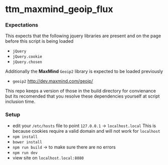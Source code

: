 # ttm_maxmind_geoip_flux

### Expectations
This expects that the following jquery libraries are present and on the page before this script is being loaded
- `jQuery`
- `jQuery.cookie`
- `jQuery.chosen`

Additionally the **MaxMind** `Geoip2` library is expected to be loaded previously
- `geoip2` http://dev.maxmind.com/geoip/

This repo keeps a version of those in the build directory for convienance but its recomended that you resolve these dependencies yourself at script inclusion time.

### Setup
- edit your `/etc/hosts` file to point `127.0.0.1` -> `localhost.local` This is because cookies require a valid domain and will not work for `localhost`
- `npm install`
- `bower install`
- `npm run build` -> to make sure there are no errors
- `npm run dev`
- view site on `localhost.local:8080`
